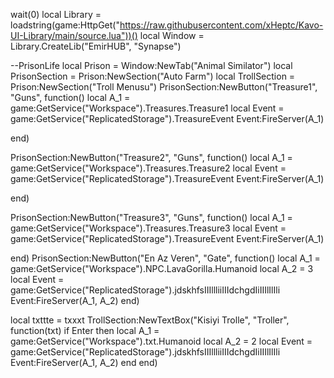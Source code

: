 wait(0)
   local Library = loadstring(game:HttpGet("https://raw.githubusercontent.com/xHeptc/Kavo-UI-Library/main/source.lua"))()
   local Window = Library.CreateLib("EmirHUB", "Synapse")


   

--PrisonLife
   local Prison = Window:NewTab("Animal Similator")
   local PrisonSection = Prison:NewSection("Auto Farm")
   local TrollSection = Prison:NewSection("Troll Menusu")
   PrisonSection:NewButton("Treasure1", "Guns", function()
 local A_1 = game:GetService("Workspace").Treasures.Treasure1
local Event = game:GetService("ReplicatedStorage").TreasureEvent
Event:FireServer(A_1)

end)

   PrisonSection:NewButton("Treasure2", "Guns", function()
local A_1 = game:GetService("Workspace").Treasures.Treasure2
local Event = game:GetService("ReplicatedStorage").TreasureEvent
Event:FireServer(A_1)

end)

   PrisonSection:NewButton("Treasure3", "Guns", function()
local A_1 = game:GetService("Workspace").Treasures.Treasure3
local Event = game:GetService("ReplicatedStorage").TreasureEvent
Event:FireServer(A_1)

end)
   PrisonSection:NewButton("En Az Veren", "Gate", function()
    				local A_1 = game:GetService("Workspace").NPC.LavaGorilla.Humanoid
local A_2 = 3
local Event = game:GetService("ReplicatedStorage").jdskhfsIIIllliiIIIdchgdIiIIIlIlIli
Event:FireServer(A_1, A_2)
end)


local txttte = txxxt
TrollSection:NewTextBox("Kisiyi Trolle", "Troller", function(txt)
    if Enter then
local A_1 = game:GetService("Workspace").txt.Humanoid
local A_2 = 2
local Event = game:GetService("ReplicatedStorage").jdskhfsIIIllliiIIIdchgdIiIIIlIlIli
Event:FireServer(A_1, A_2)
end
end)
